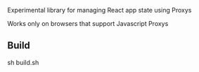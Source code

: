 Experimental library for managing React app state using Proxys

Works only on browsers that support Javascript Proxys

## Build
  sh build.sh